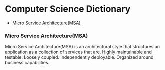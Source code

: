 # Computer Science Dictionary

* [Micro Service Architecture(MSA)](#micro-service-architecturemsa)

### Micro Service Architecture(MSA)

   Micro Service Architecture(MSA) is an architectural style that structures an application as a collection of services that are. Highly maintainable and testable. Loosely coupled. Independently deployable. Organized around business capabilities.
